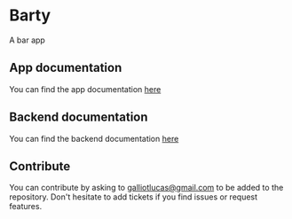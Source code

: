 # Barty

A bar app

## App documentation

You can find the app documentation [here](./app/README.md)

## Backend documentation

You can find the backend documentation [here](./app/README.md)

## Contribute

You can contribute by asking to galliotlucas@gmail.com to be added to the repository. Don't hesitate to add tickets if you find issues or request features.
